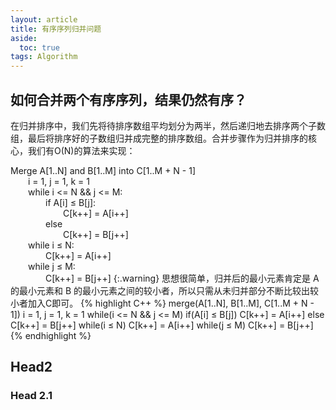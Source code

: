```yaml
---
layout: article
title: 有序序列归并问题
aside:
  toc: true
tags: Algorithm
---
```


## 如何合并两个有序序列，结果仍然有序？
在归并排序中，我们先将待排序数组平均划分为两半，然后递归地去排序两个子数组，最后将排序好的子数组归并成完整的排序数组。合并步骤作为归并排序的核心，我们有O(N)的算法来实现：

Merge A[1..N] and B[1..M] into C[1..M + N - 1]<br>
&emsp;&emsp;i = 1, j = 1, k = 1<br>
&emsp;&emsp;while i <= N && j <= M:<br>
&emsp;&emsp;&emsp;&emsp;if A[i] ≤ B[j]: <br>
&emsp;&emsp;&emsp;&emsp;&emsp;&emsp;C[k++] = A[i++]<br>
&emsp;&emsp;&emsp;&emsp;else<br>
&emsp;&emsp;&emsp;&emsp;&emsp;&emsp;C[k++] = B[j++]<br>
&emsp;&emsp;while i ≤ N:<br>
&emsp;&emsp;&emsp;&emsp;C[k++] = A[i++]<br>
&emsp;&emsp;while j ≤ M:<br>
&emsp;&emsp;&emsp;&emsp;C[k++] = B[j++]
{:.warning}
思想很简单，归并后的最小元素肯定是 A 的最小元素和 B 的最小元素之间的较小者，所以只需从未归并部分不断比较出较小者加入C即可。
{% highlight C++ %}
merge(A[1..N], B[1..M], C[1..M + N - 1])
    i = 1, j = 1, k = 1
    while(i <= N && j <= M)
        if(A[i] ≤ B[j]) C[k++] = A[i++]
        else C[k++] = B[j++]
    while(i ≤ N) C[k++] = A[i++]
    while(j ≤ M) C[k++] = B[j++]
{% endhighlight %}

## Head2
### Head 2.1
